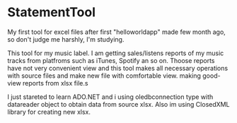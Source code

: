 # StatementTool
My first tool for excel files after first "helloworldapp" made few month ago, so don't judge me harshly, I'm studying.

This tool for my music label. I am getting sales/listens reports of my music tracks from platfroms such as iTunes, Spotify an so on.
Thoose reports have not very convenient view and this tool makes all necessary operations with source files and make new file with comfortable view.
making good-view reports from xlsx file.s

I just stareted to learn ADO.NET and i using oledbconnection type with datareader object to obtain data from source xlsx.
Also im using ClosedXML library for creating new xlsx.
